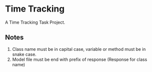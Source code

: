 # Time Tracking

A Time Tracking Task Project.

## Notes
1. Class name must be in capital case, variable or method must be in snake case.
2. Model file must be end with prefix of response (Response for class name)
 
